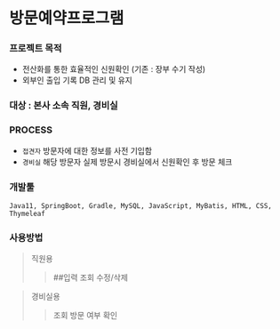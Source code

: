 # 방문예약프로그램

### 프로젝트 목적
- 전산화를 통한 효율적인 신원확인 (기존 : 장부 수기 작성)
- 외부인 출입 기록 DB 관리 및 유지

### 대상 : 본사 소속 직원, 경비실

### PROCESS 
- `접견자` 방문자에 대한 정보를 사전 기입함
- `경비실` 해당 방문자 실제 방문시 경비실에서 신원확인 후 방문 체크

### 개발툴 
`Java11, SpringBoot, Gradle, MySQL, JavaScript, MyBatis, HTML, CSS, Thymeleaf`

### 사용방법  
>직원용
>>##입력
>> 조회
>> 수정/삭제

>경비실용
>> 조회
>> 방문 여부 확인
